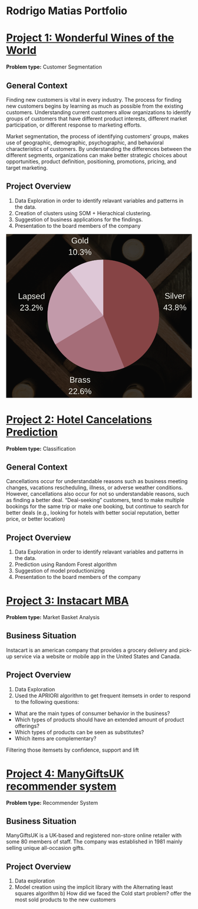 # Rodrigo Matias Portfolio

# [Project 1: Wonderful Wines of the World](https://github.com/rodmatias/WWW_Customer_Segmentation)

**Problem type:** Customer Segmentation

## General Context

Finding new customers is vital in every industry. The process for finding new
customers begins by learning as much as possible from the existing customers.
Understanding current customers allow organizations to identify groups of
customers that have different product interests, different market
participation, or different response to marketing efforts.

Market segmentation, the process of identifying customers’ groups, makes use
of geographic, demographic, psychographic, and behavioral characteristics of
customers. By understanding the differences between the different segments,
organizations can make better strategic choices about opportunities, product
definition, positioning, promotions, pricing, and target marketing.


## Project Overview

1. Data Exploration in order to identify relavant variables and patterns in the data.
2. Creation of clusters using SOM + Hierachical clustering.
3. Suggestion of business applications for the findings.
4. Presentation to the board members of the company
 
![](https://github.com/rodmatias/Portfolio/blob/main/images/WWW_clusters.png)

# [Project 2: Hotel Cancelations Prediction](https://github.com/rodmatias/Cancelations_Prediction)

**Problem type:** Classification

## General Context

Cancellations occur for understandable reasons such as business meeting
changes, vacations rescheduling, illness, or adverse weather conditions.
However, cancellations also occur for not so understandable reasons, such as
finding a better deal. “Deal-seeking” customers, tend to make multiple
bookings for the same trip or make one booking, but continue to search for
better deals (e.g., looking for hotels with better social reputation, better
price, or better location)


## Project Overview

1. Data Exploration in order to identify relavant variables and patterns in the data.
2. Prediction using Random Forest algorithm
3. Suggestion of model productionizing
4. Presentation to the board members of the company


# [Project 3: Instacart MBA](https://github.com/rodmatias/InstacartMBA)

**Problem type:** Market Basket Analysis

## Business Situation
Instacart is an american company that provides a grocery delivery and pick-up service via a website or mobile app in the United States and Canada.


## Project Overview

1. Data Exploration
2. Used the APRIORI algorithm to get frequent itemsets in order to respond to the following questions:

  - What are the main types of consumer behavior in the business?
  - Which types of products should have an extended amount of product offerings?
  - Which types of products can be seen as substitutes?
  - Which items are complementary?

Filtering those itemsets by confidence, support and lift


# [Project 4: ManyGiftsUK recommender system](https://github.com/rodmatias/ManyGiftsUK-recommender-system)

**Problem type:** Recommender System

## Business Situation
ManyGiftsUK is a UK-based and registered non-store online retailer with some 80 members of staff. The company was established in 1981 mainly selling unique all-occasion gifts.



## Project Overview

1. Data exploration
2. Model creation using the implicit library with the Alternating least squares algorithm
 b) How did we faced the Cold start problem? offer the most sold products to the new customers
